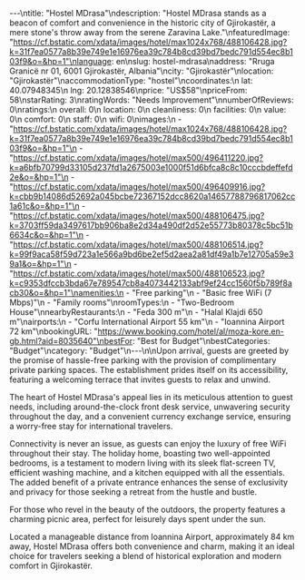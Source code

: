 ---\ntitle: "Hostel MDrasa"\ndescription: "Hostel MDrasa stands as a beacon of comfort and convenience in the historic city of Gjirokastër, a mere stone's throw away from the serene Zaravina Lake."\nfeaturedImage: "https://cf.bstatic.com/xdata/images/hotel/max1024x768/488106428.jpg?k=31f7ea0577a8b39e749e1e16976ea39c784b8cd39bd7bedc791d554ec8b103f9&o=&hp=1"\nlanguage: en\nslug: hostel-mdrasa\naddress: "Rruga Granicë nr 01, 6001 Gjirokastër, Albania"\ncity: "Gjirokastër"\nlocation: "Gjirokastër"\naccommodationType: "hostel"\ncoordinates:\n  lat: 40.07948345\n  lng: 20.12838546\nprice: "US$58"\npriceFrom: 58\nstarRating: 3\nratingWords: "Needs Improvement"\nnumberOfReviews: 0\nratings:\n  overall: 0\n  location: 0\n  cleanliness: 0\n  facilities: 0\n  value: 0\n  comfort: 0\n  staff: 0\n  wifi: 0\nimages:\n  - "https://cf.bstatic.com/xdata/images/hotel/max1024x768/488106428.jpg?k=31f7ea0577a8b39e749e1e16976ea39c784b8cd39bd7bedc791d554ec8b103f9&o=&hp=1"\n  - "https://cf.bstatic.com/xdata/images/hotel/max500/496411220.jpg?k=a6bfb70799d33105d237fd1a2675003e1000f51d6bfca8c8c10cccbdeffefd2e&o=&hp=1"\n  - "https://cf.bstatic.com/xdata/images/hotel/max500/496409916.jpg?k=cbb9b14086d52692a045bcbe72367152dcc8620a14657788796817062cc1a61c&o=&hp=1"\n  - "https://cf.bstatic.com/xdata/images/hotel/max500/488106475.jpg?k=3703ff59da3497617bb906ba8e2d34a490df2d52e55773b80378c5bc51b6634c&o=&hp=1"\n  - "https://cf.bstatic.com/xdata/images/hotel/max500/488106514.jpg?k=99f9aca58f59d723a1e566a9bd6be2ef5d2aea2a81df49a1b7e12705a59e39a1&o=&hp=1"\n  - "https://cf.bstatic.com/xdata/images/hotel/max500/488106523.jpg?k=c9353dfccb3bda67e789547cb8a4073442133abf9ef24cc1560f5b789f8acb30&o=&hp=1"\namenities:\n  - "Free parking"\n  - "Basic free WiFi (7 Mbps)"\n  - "Family rooms"\nroomTypes:\n  - "Two-Bedroom House"\nnearbyRestaurants:\n  - "Feda 300 m"\n  - "Halal Klajdi 650 m"\nairports:\n  - "Corfu International Airport 55 km"\n  - "Ioannina Airport 72 km"\nbookingURL: "https://www.booking.com/hotel/al/moza-kore.en-gb.html?aid=8035640"\nbestFor: "Best for Budget"\nbestCategories: "Budget"\ncategory: "Budget"\n---\n\nUpon arrival, guests are greeted by the promise of hassle-free parking with the provision of complimentary private parking spaces. The establishment prides itself on its accessibility, featuring a welcoming terrace that invites guests to relax and unwind.

The heart of Hostel MDrasa's appeal lies in its meticulous attention to guest needs, including around-the-clock front desk service, unwavering security throughout the day, and a convenient currency exchange service, ensuring a worry-free stay for international travelers.

Connectivity is never an issue, as guests can enjoy the luxury of free WiFi throughout their stay. The holiday home, boasting two well-appointed bedrooms, is a testament to modern living with its sleek flat-screen TV, efficient washing machine, and a kitchen equipped with all the essentials. The added benefit of a private entrance enhances the sense of exclusivity and privacy for those seeking a retreat from the hustle and bustle.

For those who revel in the beauty of the outdoors, the property features a charming picnic area, perfect for leisurely days spent under the sun.

Located a manageable distance from Ioannina Airport, approximately 84 km away, Hostel MDrasa offers both convenience and charm, making it an ideal choice for travelers seeking a blend of historical exploration and modern comfort in Gjirokastër.